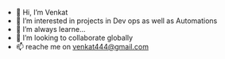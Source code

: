 - 👋 Hi, I’m Venkat
- 👀 I’m interested in projects in Dev ops as well as Automations 
- 🌱 I’m always learne...
- 💞️ I’m looking to collaborate globally
- 📫 reache me on venkat444@gmail.com

<!---
venkatmexico/venkatmexico is a ✨ special ✨ repository because its `README.md` (this file) appears on your GitHub profile.
You can click the Preview link to take a look at your changes.
--->
